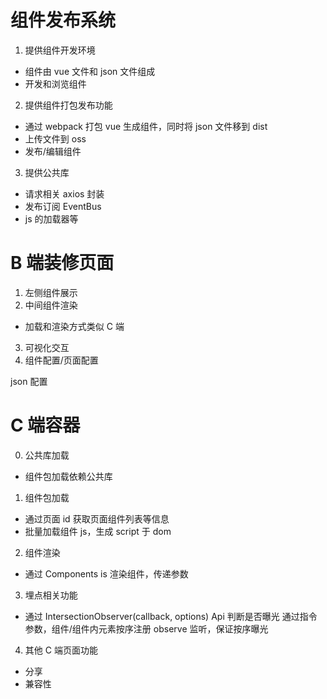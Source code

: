 # 组件发布系统

1. 提供组件开发环境

- 组件由 vue 文件和 json 文件组成
- 开发和浏览组件

2. 提供组件打包发布功能

- 通过 webpack 打包 vue 生成组件，同时将 json 文件移到 dist
- 上传文件到 oss
- 发布/编辑组件

3. 提供公共库

- 请求相关 axios 封装
- 发布订阅 EventBus
- js 的加载器等

# B 端装修页面

1. 左侧组件展示
2. 中间组件渲染

- 加载和渲染方式类似 C 端

3. 可视化交互
4. 组件配置/页面配置

json 配置


# C 端容器

0. 公共库加载

- 组件包加载依赖公共库

1. 组件包加载

- 通过页面 id 获取页面组件列表等信息
- 批量加载组件 js，生成 script 于 dom

2. 组件渲染

- 通过 Components is 渲染组件，传递参数

3. 埋点相关功能

- 通过 IntersectionObserver(callback, options) Api 判断是否曝光
通过指令参数，组件/组件内元素按序注册 observe 监听，保证按序曝光

4. 其他 C 端页面功能

- 分享
- 兼容性
